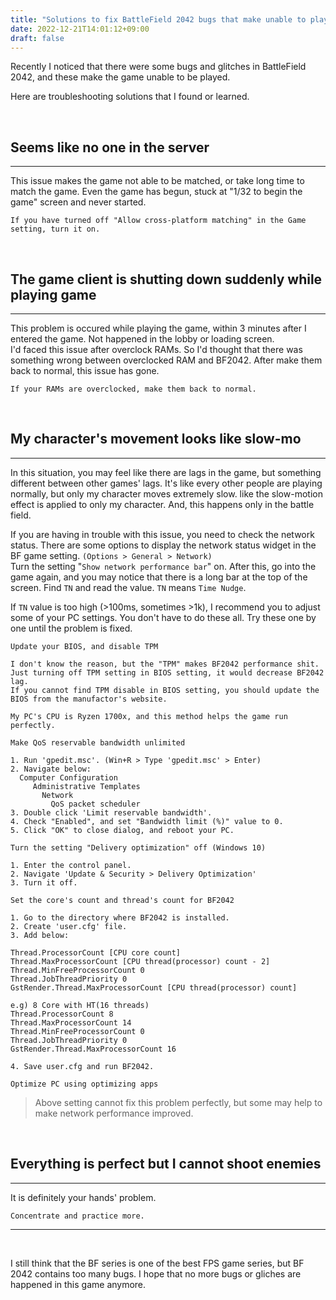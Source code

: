 ```yaml
---
title: "Solutions to fix BattleField 2042 bugs that make unable to play"
date: 2022-12-21T14:01:12+09:00
draft: false
---
```


Recently I noticed that there were some bugs and glitches in BattleField 2042, and these make the game unable to be played.

Here are troubleshooting solutions that I found or learned.

&nbsp;
## Seems like no one in the server
---
This issue makes the game not able to be matched, or take long time to match the game. Even the game has begun, stuck at "1/32 to begin the game" screen and never started.
```
If you have turned off "Allow cross-platform matching" in the Game setting, turn it on.
```

&nbsp;
## The game client is shutting down suddenly while playing game
---
This problem is occured while playing the game, within 3 minutes after I entered the game. Not happened in the lobby or loading screen.  
I'd faced this issue after overclock RAMs. So I'd thought that there was something wrong between overclocked RAM and BF2042. After make them back to normal, this issue has gone.
```
If your RAMs are overclocked, make them back to normal.
```

&nbsp;
## My character's movement looks like slow-mo
---
In this situation, you may feel like there are lags in the game, but something different between other games' lags. It's like every other people are playing normally, but only my character moves extremely slow. like the slow-motion effect is applied to only my character. And, this happens only in the battle field. 

If you are having in trouble with this issue, you need to check the network status. There are some options to display the network status widget in the BF game setting. `(Options > General > Network)`  
Turn the setting "`Show network performance bar`" on. After this, go into the game again, and you may notice that there is a long bar at the top of the screen. Find `TN` and read the value. `TN` means `Time Nudge`.  

 If `TN` value is too high (>100ms, sometimes >1k), I recommend you to adjust some of your PC settings. You don't have to do these all. Try these one by one until the problem is fixed.
```
Update your BIOS, and disable TPM

I don't know the reason, but the "TPM" makes BF2042 performance shit.
Just turning off TPM setting in BIOS setting, it would decrease BF2042 lag.
If you cannot find TPM disable in BIOS setting, you should update the BIOS from the manufactor's website.

My PC's CPU is Ryzen 1700x, and this method helps the game run perfectly.
```
```
Make QoS reservable bandwidth unlimited

1. Run 'gpedit.msc'. (Win+R > Type 'gpedit.msc' > Enter)
2. Navigate below:
  Computer Configuration
     Administrative Templates
       Network
         QoS packet scheduler
3. Double click 'Limit reservable bandwidth'.
4. Check "Enabled", and set "Bandwidth limit (%)" value to 0.
5. Click "OK" to close dialog, and reboot your PC.
```

```
Turn the setting "Delivery optimization" off (Windows 10)

1. Enter the control panel.
2. Navigate 'Update & Security > Delivery Optimization'
3. Turn it off.
```
```
Set the core's count and thread's count for BF2042

1. Go to the directory where BF2042 is installed.
2. Create 'user.cfg' file.
3. Add below:

Thread.ProcessorCount [CPU core count]
Thread.MaxProcessorCount [CPU thread(processor) count - 2]
Thread.MinFreeProcessorCount 0
Thread.JobThreadPriority 0
GstRender.Thread.MaxProcessorCount [CPU thread(processor) count]

e.g) 8 Core with HT(16 threads)
Thread.ProcessorCount 8
Thread.MaxProcessorCount 14
Thread.MinFreeProcessorCount 0
Thread.JobThreadPriority 0
GstRender.Thread.MaxProcessorCount 16

4. Save user.cfg and run BF2042.
```
```
Optimize PC using optimizing apps
```
> Above setting cannot fix this problem perfectly, but some may help to make network performance improved.

&nbsp;
## Everything is perfect but I cannot shoot enemies
---
It is definitely your hands' problem. 
```
Concentrate and practice more.
```

---
&nbsp;

I still think that the BF series is one of the best FPS game series, but BF 2042 contains too many bugs. I hope that no more bugs or gliches are happened in this game anymore.